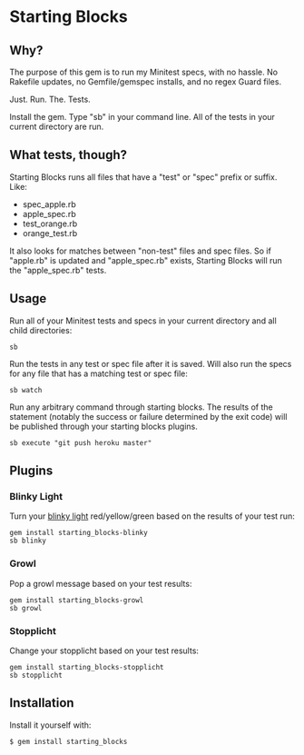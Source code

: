 # Starting Blocks

## Why?

The purpose of this gem is to run my Minitest specs, with no hassle. No Rakefile updates, no Gemfile/gemspec installs, and no regex Guard files.

Just. Run. The. Tests.

Install the gem. Type "sb" in your command line.  All of the tests in your current directory are run. 

## What tests, though?

Starting Blocks runs all files that have a "test" or "spec" prefix or suffix.  Like:

* spec_apple.rb
* apple_spec.rb
* test_orange.rb
* orange_test.rb

It also looks for matches between "non-test" files and spec files.  So if "apple.rb" is updated and "apple_spec.rb" exists, Starting Blocks will run the "apple_spec.rb" tests.


## Usage

Run all of your Minitest tests and specs in your current directory and all child directories:

````
sb
````

Run the tests in any test or spec file after it is saved. Will also run the specs for any file that has a matching test or spec file:

````
sb watch
````

Run any arbitrary command through starting blocks. The results of the statement (notably the success or failure determined by the exit code) will be published through your starting blocks plugins.

````
sb execute "git push heroku master"
````

## Plugins

### Blinky Light
Turn your [blinky light](https://github.com/perryn/blinky) red/yellow/green based on the results of your test run:

````
gem install starting_blocks-blinky
sb blinky
````

### Growl
Pop a growl message based on your test results:

````
gem install starting_blocks-growl
sb growl
````

### Stopplicht

Change your stopplicht based on your test results:

````
gem install starting_blocks-stopplicht
sb stopplicht
````

## Installation

Install it yourself with:

    $ gem install starting_blocks
